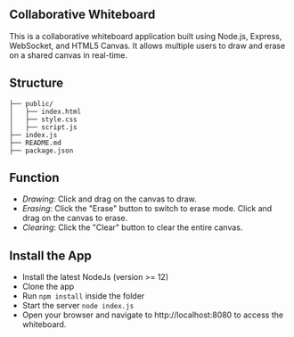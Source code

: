## Collaborative Whiteboard
This is a collaborative whiteboard application built using Node.js, Express, WebSocket, and HTML5 Canvas. It allows multiple users to draw and erase on a shared canvas in real-time.
## Structure        
    ├── public/
    │   ├── index.html
    │   ├── style.css
    │   ├── script.js
    ├── index.js
    ├── README.md
    ├── package.json

## Function
- *Drawing*: Click and drag on the canvas to draw.
- *Erasing*: Click the "Erase" button to switch to erase mode. Click and drag on the canvas to erase.
- *Clearing*: Click the "Clear" button to clear the entire canvas.

## Install the App

- Install the latest NodeJs (version >= 12)
- Clone the app
- Run `npm install` inside the folder
- Start the server `node index.js` 
- Open your browser and navigate to http://localhost:8080 to access the whiteboard.
